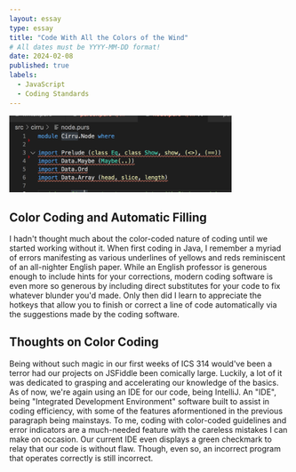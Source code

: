 ```yaml
---
layout: essay
type: essay
title: "Code With All the Colors of the Wind"
# All dates must be YYYY-MM-DD format!
date: 2024-02-08
published: true
labels:
  - JavaScript
  - Coding Standards
---
```

<div class="text-center p-4">
  <img width="400px" src="../img/SJB/errors.png" class="img-thumbnail" >
</div>

## Color Coding and Automatic Filling
I hadn't thought much about the color-coded nature of coding until we started working without it. When first coding in Java, I remember a myriad of errors manifesting as various underlines of yellows and reds reminiscent of an all-nighter English paper. While an English professor is generous enough to include hints for your corrections, modern coding software is even more so generous by including direct substitutes for your code to fix whatever blunder you'd made. Only then did I learn to appreciate the hotkeys that allow you to finish or correct a line of code automatically via the suggestions made by the coding software.

## Thoughts on Color Coding
Being without such magic in our first weeks of ICS 314 would've been a terror had our projects on JSFiddle been comically large. Luckily, a lot of it was dedicated to grasping and accelerating our knowledge of the basics. As of now, we're again using an IDE for our code, being IntelliJ. An "IDE", being "Integrated Development Environment" software built to assist in coding efficiency, with some of the features aformentioned in the previous paragraph being mainstays. To me, coding with color-coded guidelines and error indicators are a much-needed feature with the careless mistakes I can make on occasion. Our current IDE even displays a green checkmark to relay that our code is without flaw. Though, even so, an incorrect program that operates correctly is still incorrect.
